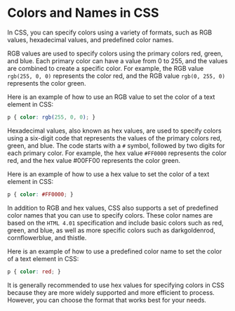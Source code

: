 # Colors and Names in CSS

In CSS, you can specify colors using a variety of formats, such as RGB values, hexadecimal values, and predefined color names.

RGB values are used to specify colors using the primary colors red, green, and blue. Each primary color can have a value from 0 to 255, and the values are combined to create a specific color. For example, the RGB value `rgb(255, 0, 0)` represents the color red, and the RGB value `rgb(0, 255, 0)` represents the color green.

Here is an example of how to use an RGB value to set the color of a text element in CSS:

```css
p { color: rgb(255, 0, 0); } 
```

Hexadecimal values, also known as hex values, are used to specify colors using a six-digit code that represents the values of the primary colors red, green, and blue. The code starts with a `#` symbol, followed by two digits for each primary color. For example, the hex value `#FF0000` represents the color red, and the hex value #00FF00 represents the color green.

Here is an example of how to use a hex value to set the color of a text element in CSS:

```css
p { color: #FF0000; } 
```

In addition to RGB and hex values, CSS also supports a set of predefined color names that you can use to specify colors. These color names are based on the `HTML 4.01` specification and include basic colors such as red, green, and blue, as well as more specific colors such as darkgoldenrod, cornflowerblue, and thistle.

Here is an example of how to use a predefined color name to set the color of a text element in CSS:

```css
p { color: red; } 
```

It is generally recommended to use hex values for specifying colors in CSS because they are more widely supported and more efficient to process. However, you can choose the format that works best for your needs.
